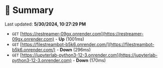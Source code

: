 # 📖 Summary
Last updated: **5/30/2024, 10:27:29 PM**

- `GET` [https://restreamer-09gx.onrender.com](https://restreamer-09gx.onrender.com) - **Up** (1001ms)
- `GET` [https://filestreambot-b5k6.onrender.com/](https://filestreambot-b5k6.onrender.com/) - **Down** (296ms)
- `GET` [https://jupyterlab-python3-12-3.onrender.com](https://jupyterlab-python3-12-3.onrender.com) - **Down** (170ms)
